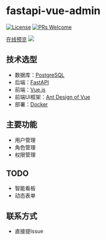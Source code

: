 # fastapi-vue-admin

[![License](https://img.shields.io/npm/l/package.json.svg?style=flat)](https://github.com/vueComponent/ant-design-vue-pro/blob/master/LICENSE)
[![PRs Welcome](https://img.shields.io/badge/PRs-welcome-brightgreen.svg?style=flat-square)](https://github.com/l2m2/fastapi-vue-admin)


[在线预览](http://8.142.66.90:18080/)
![](misc/demo.png)

## 技术选型

- 数据库：[PostgreSQL](https://www.postgresql.org/) 
- 后端：[FastAPI](https://fastapi.tiangolo.com/zh/)
- 前端：[Vue.js](https://cn.vuejs.org/)
- 前端UI框架：[Ant Design of Vue](https://antdv.com/docs/vue/introduce-cn/)
- 部署：[Docker](https://www.docker.com/)
## 主要功能
- 用户管理
- 角色管理
- 权限管理

## TODO
- 智能看板
- 动态表单

## 联系方式

- 直接提Issue
